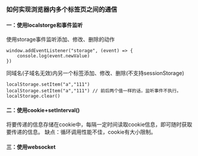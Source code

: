 ### 如何实现浏览器内多个标签页之间的通信
#### 一：使用localstorge和事件监听
使用storage事件监听添加、修改、删除的动作
```
window.addEventListener("storage", (event) => {
    console.log(event.newValue)
})
```
同域名(子域名无效)内另一个标签添加、修改、删除(不支持sessionStorage)
```
localStorage.setItem("a","111")
localStorage.setItem("a","111") // 前后两个值一样的话，监听事件不执行。
localStorage.clear()
```

#### 二：使用cookie+setInterval()
将要传递的信息存储在cookie中，每隔一定时间读取cookie信息，即可随时获取要传递的信息。
缺点：循环调用性能不佳，cookie有大小限制。

#### 三：使用websocket